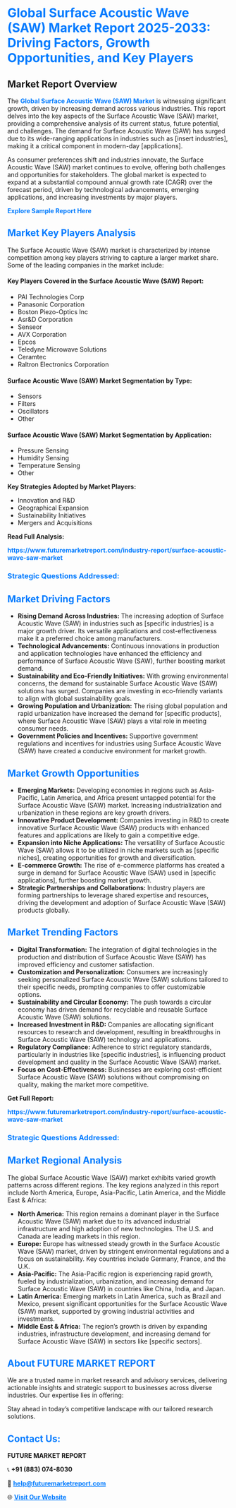 <h1 style="color: #007BFF;">Global Surface Acoustic Wave (SAW) Market Report 2025-2033: Driving Factors, Growth Opportunities, and Key Players</h1>

<section id="overview">
<h2>Market Report Overview</h2>
<p>The <a href="https://www.futuremarketreport.com/industry-report/surface-acoustic-wave-saw-market" style="color: #007BFF; text-decoration: none;"><strong>Global Surface Acoustic Wave (SAW) Market</strong></a> is witnessing significant growth, driven by increasing demand across various industries. This report delves into the key aspects of the Surface Acoustic Wave (SAW) market, providing a comprehensive analysis of its current status, future potential, and challenges. The demand for Surface Acoustic Wave (SAW) has surged due to its wide-ranging applications in industries such as [insert industries], making it a critical component in modern-day [applications].</p>
<p>As consumer preferences shift and industries innovate, the Surface Acoustic Wave (SAW) market continues to evolve, offering both challenges and opportunities for stakeholders. The global market is expected to expand at a substantial compound annual growth rate (CAGR) over the forecast period, driven by technological advancements, emerging applications, and increasing investments by major players.</p>
</section>

<section id="overview">
<p><a href="https://www.futuremarketreport.com/request-sample/reportId=81964" style="color: #007BFF; text-decoration: none;"><strong>Explore Sample Report Here</strong></a></p>
</section>

<section id="key-players">
<h2 style="color: #007BFF;">Market Key Players Analysis</h2>
<p>The Surface Acoustic Wave (SAW) market is characterized by intense competition among key players striving to capture a larger market share. Some of the leading companies in the market include:</p>
<h4>Key Players Covered in the Surface Acoustic Wave (SAW) Report:</h4>
<ul><li>PAI Technologies Corp</li><li>Panasonic Corporation</li><li>Boston Piezo-Optics Inc</li><li>Asr&amp;D Corporation</li><li>Senseor</li><li>AVX Corporation</li><li>Epcos</li><li>Teledyne Microwave Solutions</li><li>Ceramtec</li><li>Raltron Electronics Corporation</li></ul>
<h4>Surface Acoustic Wave (SAW) Market Segmentation by Type:</h4>
<ul><li>Sensors</li><li>Filters</li><li>Oscillators</li><li>Other</li></ul>

<h4>Surface Acoustic Wave (SAW) Market Segmentation by Application:</h4>
<ul><li>Pressure Sensing</li><li>Humidity Sensing</li><li>Temperature Sensing</li><li>Other</li></ul>
<p><strong>Key Strategies Adopted by Market Players:</strong></p>
<ul>
<li>Innovation and R&D</li>
<li>Geographical Expansion</li>
<li>Sustainability Initiatives</li>
<li>Mergers and Acquisitions</li>
</ul>
</section>

<section>
<p><strong>Read Full Analysis: </strong></p><a href="https://www.futuremarketreport.com/industry-report/surface-acoustic-wave-saw-market" style="color: #007BFF; text-decoration: none;"><strong>https://www.futuremarketreport.com/industry-report/surface-acoustic-wave-saw-market</strong></a>
<h3 style="color: #007BFF;">Strategic Questions Addressed:</h3>
</section>

<section id="driving-factors">
<h2 style="color: #007BFF;">Market Driving Factors</h2>
<ul>
<li><strong>Rising Demand Across Industries:</strong> The increasing adoption of Surface Acoustic Wave (SAW) in industries such as [specific industries] is a major growth driver. Its versatile applications and cost-effectiveness make it a preferred choice among manufacturers.</li>
<li><strong>Technological Advancements:</strong> Continuous innovations in production and application technologies have enhanced the efficiency and performance of Surface Acoustic Wave (SAW), further boosting market demand.</li>
<li><strong>Sustainability and Eco-Friendly Initiatives:</strong> With growing environmental concerns, the demand for sustainable Surface Acoustic Wave (SAW) solutions has surged. Companies are investing in eco-friendly variants to align with global sustainability goals.</li>
<li><strong>Growing Population and Urbanization:</strong> The rising global population and rapid urbanization have increased the demand for [specific products], where Surface Acoustic Wave (SAW) plays a vital role in meeting consumer needs.</li>
<li><strong>Government Policies and Incentives:</strong> Supportive government regulations and incentives for industries using Surface Acoustic Wave (SAW) have created a conducive environment for market growth.</li>
</ul>
</section>

<section id="growth-opportunities">
<h2 style="color: #007BFF;">Market Growth Opportunities</h2>
<ul>
<li><strong>Emerging Markets:</strong> Developing economies in regions such as Asia-Pacific, Latin America, and Africa present untapped potential for the Surface Acoustic Wave (SAW) market. Increasing industrialization and urbanization in these regions are key growth drivers.</li>
<li><strong>Innovative Product Development:</strong> Companies investing in R&D to create innovative Surface Acoustic Wave (SAW) products with enhanced features and applications are likely to gain a competitive edge.</li>
<li><strong>Expansion into Niche Applications:</strong> The versatility of Surface Acoustic Wave (SAW) allows it to be utilized in niche markets such as [specific niches], creating opportunities for growth and diversification.</li>
<li><strong>E-commerce Growth:</strong> The rise of e-commerce platforms has created a surge in demand for Surface Acoustic Wave (SAW) used in [specific applications], further boosting market growth.</li>
<li><strong>Strategic Partnerships and Collaborations:</strong> Industry players are forming partnerships to leverage shared expertise and resources, driving the development and adoption of Surface Acoustic Wave (SAW) products globally.</li>
</ul>
</section>

<section id="trending-factors">
<h2 style="color: #007BFF;">Market Trending Factors</h2>
<ul>
<li><strong>Digital Transformation:</strong> The integration of digital technologies in the production and distribution of Surface Acoustic Wave (SAW) has improved efficiency and customer satisfaction.</li>
<li><strong>Customization and Personalization:</strong> Consumers are increasingly seeking personalized Surface Acoustic Wave (SAW) solutions tailored to their specific needs, prompting companies to offer customizable options.</li>
<li><strong>Sustainability and Circular Economy:</strong> The push towards a circular economy has driven demand for recyclable and reusable Surface Acoustic Wave (SAW) solutions.</li>
<li><strong>Increased Investment in R&D:</strong> Companies are allocating significant resources to research and development, resulting in breakthroughs in Surface Acoustic Wave (SAW) technology and applications.</li>
<li><strong>Regulatory Compliance:</strong> Adherence to strict regulatory standards, particularly in industries like [specific industries], is influencing product development and quality in the Surface Acoustic Wave (SAW) market.</li>
<li><strong>Focus on Cost-Effectiveness:</strong> Businesses are exploring cost-efficient Surface Acoustic Wave (SAW) solutions without compromising on quality, making the market more competitive.</li>
</ul>
</section>

<section>
<p><strong>Get Full Report: </strong></p><a href="https://www.futuremarketreport.com/industry-report/surface-acoustic-wave-saw-market" style="color: #007BFF; text-decoration: none;"><strong>https://www.futuremarketreport.com/industry-report/surface-acoustic-wave-saw-market</strong></a>
<h3 style="color: #007BFF;">Strategic Questions Addressed:</h3>
</section>


<section id="regional-analysis">
<h2 style="color: #007BFF;">Market Regional Analysis</h2>
<p>The global Surface Acoustic Wave (SAW) market exhibits varied growth patterns across different regions. The key regions analyzed in this report include North America, Europe, Asia-Pacific, Latin America, and the Middle East & Africa:</p>
<ul>
<li><strong>North America:</strong> This region remains a dominant player in the Surface Acoustic Wave (SAW) market due to its advanced industrial infrastructure and high adoption of new technologies. The U.S. and Canada are leading markets in this region.</li>
<li><strong>Europe:</strong> Europe has witnessed steady growth in the Surface Acoustic Wave (SAW) market, driven by stringent environmental regulations and a focus on sustainability. Key countries include Germany, France, and the U.K.</li>
<li><strong>Asia-Pacific:</strong> The Asia-Pacific region is experiencing rapid growth, fueled by industrialization, urbanization, and increasing demand for Surface Acoustic Wave (SAW) in countries like China, India, and Japan.</li>
<li><strong>Latin America:</strong> Emerging markets in Latin America, such as Brazil and Mexico, present significant opportunities for the Surface Acoustic Wave (SAW) market, supported by growing industrial activities and investments.</li>
<li><strong>Middle East & Africa:</strong> The region’s growth is driven by expanding industries, infrastructure development, and increasing demand for Surface Acoustic Wave (SAW) in sectors like [specific sectors].</li>
</ul>
</section>

<footer>
<h2 style="color: #007BFF;">About FUTURE MARKET REPORT</h2>
<p>We are a trusted name in market research and advisory services, delivering actionable insights and strategic support to businesses across diverse industries. Our expertise lies in offering:</p>

<p>Stay ahead in today’s competitive landscape with our tailored research solutions.</p>

<h2 style="color: #007BFF;">Contact Us:</h2>
<p><strong>FUTURE MARKET REPORT</strong></p>
<p>📞 <strong>+91 (883) 074-8030</strong></p>
<p>📧 <strong><a href="mailto:help@futuremarketreport.com" style="color: #007BFF;">help@futuremarketreport.com</a></strong></p>
<p>🌐 <strong><a href="https://www.futuremarketreport.com/" style="color: #007BFF;">Visit Our Website</a></strong></p>
</footer>